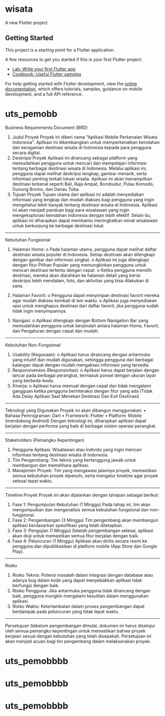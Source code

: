 # wisata

A new Flutter project.

## Getting Started

This project is a starting point for a Flutter application.

A few resources to get you started if this is your first Flutter project:

- [Lab: Write your first Flutter app](https://docs.flutter.dev/get-started/codelab)
- [Cookbook: Useful Flutter samples](https://docs.flutter.dev/cookbook)

For help getting started with Flutter development, view the
[online documentation](https://docs.flutter.dev/), which offers tutorials,
samples, guidance on mobile development, and a full API reference.
# uts_pemobb

Business Requirements Document (BRD)
1. Judul Proyek
Proyek ini diberi nama "Aplikasi Mobile Perkenalan Wisata Indonesia". Aplikasi ini dikembangkan untuk memperkenalkan keindahan dan keragaman destinasi wisata di Indonesia kepada para pengguna secara digital.
2. Deskripsi Proyek
Aplikasi ini dirancang sebagai platform yang memudahkan pengguna untuk mencari dan mempelajari informasi tentang berbagai destinasi wisata di Indonesia. Melalui aplikasi ini, pengguna dapat melihat deskripsi lengkap, gambar menarik, serta informasi penting terkait lokasi wisata. Aplikasi ini akan menampilkan destinasi terkenal seperti Bali, Raja Ampat, Borobudur, Pulau Komodo, Gunung Bromo, dan Danau Toba.
3. Tujuan Proyek
Tujuan utama dari aplikasi ini adalah menyediakan informasi yang lengkap dan mudah diakses bagi pengguna yang ingin mengetahui lebih banyak tentang destinasi wisata di Indonesia. Aplikasi ini akan menjadi panduan bagi para wisatawan yang ingin mengeksplorasi keindahan Indonesia dengan lebih efektif. Selain itu, aplikasi ini diharapkan dapat membantu meningkatkan minat wisatawan untuk berkunjung ke berbagai destinasi lokal.
________________________________________
Kebutuhan Fungsional
1.	Halaman Home:
o	Pada halaman utama, pengguna dapat melihat daftar destinasi wisata populer di Indonesia. Setiap destinasi akan dilengkapi dengan gambar dan informasi singkat.
o	Aplikasi ini juga dilengkapi dengan fitur Pilihan Populer yang memungkinkan pengguna untuk mencari destinasi tertentu dengan cepat.
o	Ketika pengguna memilih destinasi, mereka akan diarahkan ke halaman detail yang berisi deskripsi lebih mendalam, foto, dan aktivitas yang bisa dilakukan di sana.
2.	Halaman Favorit:
o	Pengguna dapat menyimpan destinasi favorit mereka agar mudah diakses kembali di lain waktu.
o	Aplikasi juga menyediakan opsi untuk menghapus destinasi dari daftar favorit, jika pengguna sudah tidak ingin menyimpannya.

3.	 Navigasi:
o	Aplikasi dilengkapi dengan Bottom Navigation Bar yang memudahkan pengguna untuk berpindah antara halaman Home, Favorit, dan Pengaturan dengan cepat dan mudah.
________________________________________
Kebutuhan Non-Fungsional
1.	Usability (Kegunaan):
o	Aplikasi harus dirancang dengan antarmuka yang intuitif dan mudah digunakan, sehingga pengguna dari berbagai kalangan dapat dengan mudah mengakses informasi yang tersedia.
2.	Responsiveness (Responsivitas):
o	Aplikasi harus dapat berjalan dengan lancar pada berbagai perangkat, termasuk ponsel dengan ukuran layar yang berbeda-beda.
3.	Kinerja:
o	Aplikasi harus memuat dengan cepat dan tidak mengalami gangguan ketika pengguna berinteraksi dengan fitur yang ada (Tidak Ada Delay Aplikasi Saat Menekan Destinasi Dan Exit Destinasi)
________________________________________
Teknologi yang Digunakan
Proyek ini akan dibangun menggunakan:
•	Bahasa Pemrograman: Dart
•	Framework: Flutter
•	Platform: Mobile (mendukung Android)
Dengan teknologi ini, diharapkan aplikasi dapat berjalan dengan performa yang baik di berbagai sistem operasi perangkat.
________________________________________
Stakeholders (Pemangku Kepentingan)
1.	Pengguna Aplikasi: Wisatawan atau individu yang ingin mencari informasi tentang destinasi wisata di Indonesia.
2.	Tim Pengembang: Tim teknis yang bertanggung jawab untuk membangun dan memelihara aplikasi.
3.	Manajemen Proyek: Tim yang mengawasi jalannya proyek, memastikan semua kebutuhan proyek dipenuhi, serta mengatur timeline agar proyek selesai tepat waktu.
________________________________________
Timeline Proyek
Proyek ini akan dijalankan dengan tahapan sebagai berikut:
1.	Fase 1: Pengumpulan Kebutuhan (1 Minggu)
Pada tahap ini, tim akan mengumpulkan dan menganalisis semua kebutuhan fungsional dan non-fungsional.
2.	Fase 2: Pengembangan (3 Minggu)
Tim pengembang akan membangun aplikasi berdasarkan spesifikasi yang telah ditetapkan.
3.	Fase 3: Pengujian (1 Minggu)
Setelah pengembangan selesai, aplikasi akan diuji untuk memastikan semua fitur berjalan dengan baik.
4.	Fase 4: Peluncuran (1 Minggu)
Aplikasi akan dirilis secara resmi ke pengguna dan dipublikasikan di platform mobile (App Store dan Google Play).
________________________________________
Risiko
1.	Risiko Teknis:
Potensi masalah dalam integrasi dengan database atau adanya bug dalam kode yang dapat menyebabkan aplikasi tidak berfungsi dengan baik.
2.	Risiko Pengguna:
Jika antarmuka pengguna tidak dirancang dengan baik, pengguna mungkin mengalami kesulitan dalam menggunakan aplikasi.
3.	Risiko Waktu:
Keterlambatan dalam proses pengembangan dapat berdampak pada peluncuran yang tidak tepat waktu.
________________________________________
Persetujuan
Sebelum pengembangan dimulai, dokumen ini harus disetujui oleh semua pemangku kepentingan untuk memastikan bahwa proyek berjalan sesuai dengan kebutuhan yang telah disepakati. Persetujuan ini akan menjadi acuan bagi tim pengembang dalam melaksanakan proyek.

# uts_pemobbbb
# uts_pemobbbb
# uts_pemobbbb
